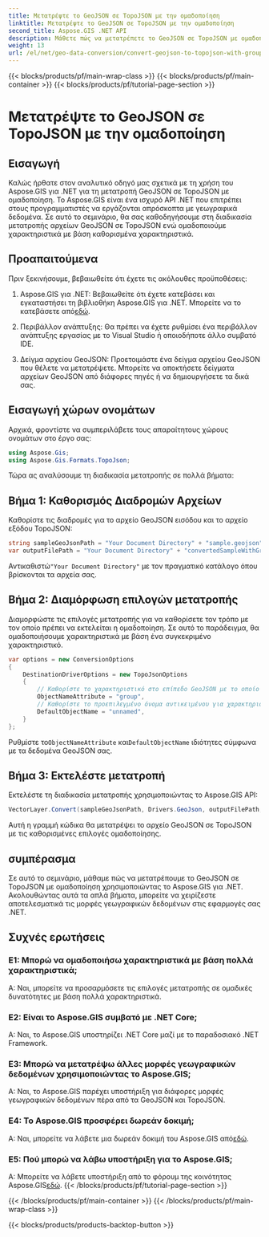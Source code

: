 ```yaml
---
title: Μετατρέψτε το GeoJSON σε TopoJSON με την ομαδοποίηση
linktitle: Μετατρέψτε το GeoJSON σε TopoJSON με την ομαδοποίηση
second_title: Aspose.GIS .NET API
description: Μάθετε πώς να μετατρέπετε το GeoJSON σε TopoJSON με ομαδοποίηση χρησιμοποιώντας το Aspose.GIS για .NET σε αυτό το ολοκληρωμένο σεμινάριο.
weight: 13
url: /el/net/geo-data-conversion/convert-geojson-to-topojson-with-grouping/
---
```


{{< blocks/products/pf/main-wrap-class >}}
{{< blocks/products/pf/main-container >}}
{{< blocks/products/pf/tutorial-page-section >}}

# Μετατρέψτε το GeoJSON σε TopoJSON με την ομαδοποίηση

## Εισαγωγή

Καλώς ήρθατε στον αναλυτικό οδηγό μας σχετικά με τη χρήση του Aspose.GIS για .NET για τη μετατροπή GeoJSON σε TopoJSON με ομαδοποίηση. Το Aspose.GIS είναι ένα ισχυρό API .NET που επιτρέπει στους προγραμματιστές να εργάζονται απρόσκοπτα με γεωγραφικά δεδομένα. Σε αυτό το σεμινάριο, θα σας καθοδηγήσουμε στη διαδικασία μετατροπής αρχείων GeoJSON σε TopoJSON ενώ ομαδοποιούμε χαρακτηριστικά με βάση καθορισμένα χαρακτηριστικά.

## Προαπαιτούμενα

Πριν ξεκινήσουμε, βεβαιωθείτε ότι έχετε τις ακόλουθες προϋποθέσεις:

1.  Aspose.GIS για .NET: Βεβαιωθείτε ότι έχετε κατεβάσει και εγκαταστήσει τη βιβλιοθήκη Aspose.GIS για .NET. Μπορείτε να το κατεβάσετε από[εδώ](https://releases.aspose.com/gis/net/).

2. Περιβάλλον ανάπτυξης: Θα πρέπει να έχετε ρυθμίσει ένα περιβάλλον ανάπτυξης εργασίας με το Visual Studio ή οποιοδήποτε άλλο συμβατό IDE.

3. Δείγμα αρχείου GeoJSON: Προετοιμάστε ένα δείγμα αρχείου GeoJSON που θέλετε να μετατρέψετε. Μπορείτε να αποκτήσετε δείγματα αρχείων GeoJSON από διάφορες πηγές ή να δημιουργήσετε τα δικά σας.

## Εισαγωγή χώρων ονομάτων

Αρχικά, φροντίστε να συμπεριλάβετε τους απαραίτητους χώρους ονομάτων στο έργο σας:

```csharp
using Aspose.Gis;
using Aspose.Gis.Formats.TopoJson;
```


Τώρα ας αναλύσουμε τη διαδικασία μετατροπής σε πολλά βήματα:

## Βήμα 1: Καθορισμός Διαδρομών Αρχείων

Καθορίστε τις διαδρομές για το αρχείο GeoJSON εισόδου και το αρχείο εξόδου TopoJSON:

```csharp
string sampleGeoJsonPath = "Your Document Directory" + "sample.geojson";
var outputFilePath = "Your Document Directory" + "convertedSampleWithGrouping_out.topojson";
```

 Αντικαθιστώ`"Your Document Directory"` με τον πραγματικό κατάλογο όπου βρίσκονται τα αρχεία σας.

## Βήμα 2: Διαμόρφωση επιλογών μετατροπής

Διαμορφώστε τις επιλογές μετατροπής για να καθορίσετε τον τρόπο με τον οποίο πρέπει να εκτελείται η ομαδοποίηση. Σε αυτό το παράδειγμα, θα ομαδοποιήσουμε χαρακτηριστικά με βάση ένα συγκεκριμένο χαρακτηριστικό.

```csharp
var options = new ConversionOptions
{
    DestinationDriverOptions = new TopoJsonOptions
    {
        // Καθορίστε το χαρακτηριστικό στο επίπεδο GeoJSON με το οποίο θα ομαδοποιήσουμε σε αντικείμενα
        ObjectNameAttribute = "group",
        // Καθορίστε το προεπιλεγμένο όνομα αντικειμένου για χαρακτηριστικά με άγνωστες τιμές χαρακτηριστικών
        DefaultObjectName = "unnamed",
    }
};
```

 Ρυθμίστε το`ObjectNameAttribute` και`DefaultObjectName` ιδιότητες σύμφωνα με τα δεδομένα GeoJSON σας.

## Βήμα 3: Εκτελέστε μετατροπή

Εκτελέστε τη διαδικασία μετατροπής χρησιμοποιώντας το Aspose.GIS API:

```csharp
VectorLayer.Convert(sampleGeoJsonPath, Drivers.GeoJson, outputFilePath, Drivers.TopoJson, options);
```

Αυτή η γραμμή κώδικα θα μετατρέψει το αρχείο GeoJSON σε TopoJSON με τις καθορισμένες επιλογές ομαδοποίησης.

## συμπέρασμα

Σε αυτό το σεμινάριο, μάθαμε πώς να μετατρέπουμε το GeoJSON σε TopoJSON με ομαδοποίηση χρησιμοποιώντας το Aspose.GIS για .NET. Ακολουθώντας αυτά τα απλά βήματα, μπορείτε να χειρίζεστε αποτελεσματικά τις μορφές γεωγραφικών δεδομένων στις εφαρμογές σας .NET.

## Συχνές ερωτήσεις

### Ε1: Μπορώ να ομαδοποιήσω χαρακτηριστικά με βάση πολλά χαρακτηριστικά;
Α: Ναι, μπορείτε να προσαρμόσετε τις επιλογές μετατροπής σε ομαδικές δυνατότητες με βάση πολλά χαρακτηριστικά.

### Ε2: Είναι το Aspose.GIS συμβατό με .NET Core;
Α: Ναι, το Aspose.GIS υποστηρίζει .NET Core μαζί με το παραδοσιακό .NET Framework.

### Ε3: Μπορώ να μετατρέψω άλλες μορφές γεωγραφικών δεδομένων χρησιμοποιώντας το Aspose.GIS;
Α: Ναι, το Aspose.GIS παρέχει υποστήριξη για διάφορες μορφές γεωγραφικών δεδομένων πέρα από τα GeoJSON και TopoJSON.

### Ε4: Το Aspose.GIS προσφέρει δωρεάν δοκιμή;
 Α: Ναι, μπορείτε να λάβετε μια δωρεάν δοκιμή του Aspose.GIS από[εδώ](https://releases.aspose.com/).

### Ε5: Πού μπορώ να λάβω υποστήριξη για το Aspose.GIS;
 Α: Μπορείτε να λάβετε υποστήριξη από το φόρουμ της κοινότητας Aspose.GIS[εδώ](https://forum.aspose.com/c/gis/33).
{{< /blocks/products/pf/tutorial-page-section >}}

{{< /blocks/products/pf/main-container >}}
{{< /blocks/products/pf/main-wrap-class >}}

{{< blocks/products/products-backtop-button >}}

